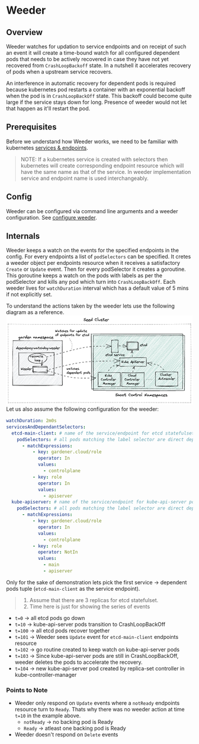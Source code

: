 # Weeder

## Overview

Weeder watches for updation to service endpoints and on receipt of such an event it will create a time-bound watch for all configured dependent pods that needs to be actively recovered in case they have not yet recovered from `CrashLoopBackoff` state. In a nutshell it accelerates recovery of pods when a upstream service recovers.

An interference in automatic recovery for dependent pods is required because kubernetes pod restarts a container with an exponential backoff when the pod is in `CrashLoopBackOff` state. This backoff could become quite large if the service stays down for long. Presence of weeder would not let that happen as it'll restart the pod.

## Prerequisites

Before we understand how Weeder works, we need to be familiar with kubernetes [services & endpoints](https://kubernetes.io/docs/concepts/services-networking/service/).

> NOTE: If a kubernetes service is created with selectors then kubernetes will create corresponding endpoint resource which will have the same name as that of the service. In weeder implementation service and endpoint name is used interchangeably.

## Config

Weeder can be configured via command line arguments and a weeder configuration. See [configure weeder](../deployment/configure.md#weeder).

## Internals

Weeder keeps a watch on the events for the specified endpoints in the config. For every endpoints a list of `podSelectors` can be specified. It cretes a weeder object per endpoints resource when it receives a satisfactory `Create` or `Update` event. Then for every podSelector it creates a goroutine. This goroutine keeps a watch on the pods with labels as per the podSelector and kills any pod which turn into `CrashLoopBackOff`. Each weeder lives for `watchDuration` interval which has a default value of 5 mins if not explicitly set.

To understand the actions taken by the weeder lets use the following diagram as a reference.
<img src="content/weeder-components.excalidraw.png">
Let us also assume the following configuration for the weeder:

```yaml
watchDuration: 2m0s
servicesAndDependantSelectors:
  etcd-main-client: # name of the service/endpoint for etcd statefulset that weeder will receive events for.
    podSelectors: # all pods matching the label selector are direct dependencies for etcd service
      - matchExpressions:
          - key: gardener.cloud/role
            operator: In
            values:
              - controlplane
          - key: role
            operator: In
            values:
              - apiserver
  kube-apiserver: # name of the service/endpoint for kube-api-server pods that weeder will receive events for. 
    podSelectors: # all pods matching the label selector are direct dependencies for kube-api-server service
      - matchExpressions:
          - key: gardener.cloud/role
            operator: In
            values:
              - controlplane
          - key: role
            operator: NotIn
            values:
              - main
              - apiserver
```
Only for the sake of demonstration lets pick the first service -> dependent pods tuple (`etcd-main-client` as the service endpoint).

> 1. Assume that there are 3 replicas for etcd statefulset.
> 2. Time here is just for showing the series of events

* `t=0` -> all etcd pods go down 
* `t=10` -> kube-api-server pods transition to CrashLoopBackOff
* `t=100` -> all etcd pods recover together
* `t=101` -> Weeder sees `Update` event for `etcd-main-client` endpoints resource
* `t=102` -> go routine created to keep watch on kube-api-server pods
* `t=103` -> Since kube-api-server pods are still in CrashLoopBackOff, weeder deletes the pods to accelerate the recovery.
* `t=104` -> new kube-api-server pod created by replica-set controller in kube-controller-manager

### Points to Note

* Weeder only respond on `Update` events where a `notReady` endpoints resource turn to `Ready`. Thats why there was no weeder action at time `t=10` in the example above.
  * `notReady` -> no backing pod is Ready
  * `Ready`    -> atleast one backing pod is Ready
* Weeder doesn't respond on `Delete` events


